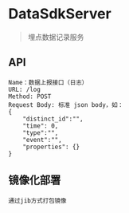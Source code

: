 DataSdkServer
====

> 埋点数据记录服务


## API
    Name：数据上报接口（日志）
    URL: /log
    Method: POST
    Request Body: 标准 json body，如：
    {
        "distinct_id":"",
        "time": 0,
        "type":"",
        "event":"",
        "properties": {}
    }

## 镜像化部署
    通过jib方式打包镜像

